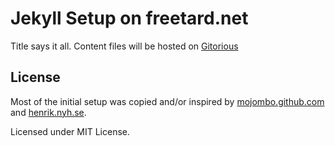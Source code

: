 # Jekyll Setup on freetard.net

Title says it all. Content files will be hosted on [Gitorious](gitorious.org)

## License

Most of the initial setup was copied and/or inspired by [mojombo.github.com](https://github.com/mojombo/mojombo.github.com) and [henrik.nyh.se](https://github.com/henrik/henrik.nyh.se).

Licensed under MIT License.
